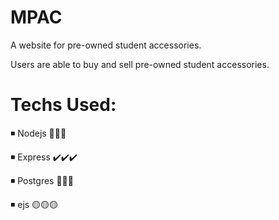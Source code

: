 # MPAC

A website for pre-owned student accessories.

Users are able to buy and sell pre-owned student accessories.


# Techs Used:

◾ Nodejs  🚩🚩🚩

◾ Express  ✔️✔️✔️

◾ Postgres    🐘🐘🐘

◾ ejs 🟡🟡🟡